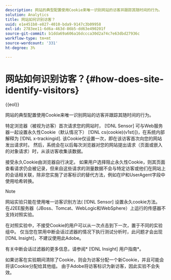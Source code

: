 ```yaml
---
description: 网站的典型配置使用Cookie来唯一识别网站的访客并跟踪其随时间的行为。
solution: Analytics
title: 网站如何识别访客？
uuid: e1e451b8-e827-4010-bda9-9147c3b09958
exl-id: 2783ee11-6d6a-463d-86b5-dd63e490201f
source-git-commit: b1dda69a606a16dccca30d2a74c7e63dbd27936c
workflow-type: tm+mt
source-wordcount: '331'
ht-degree: 3%

---
```


# 网站如何识别访客？{#how-does-site-identify-visitors}

{{eol}}

网站的典型配置使用Cookie来唯一识别网站的访客并跟踪其随时间的行为。

特定浏览器（被视为访客）首次请求您的网站时， [!DNL Sensor] 可与Web服务器一起设置永久性Cookie（默认情况下） [!DNL cs(cookie)(v1st)])，在系统内部解释为 [!DNL x-trackingid]. 该Cookie仅设置一次，即在该访客首次向您的网站发出请求时。 然后，系统会在以后每次浏览器对您的网站提出请求（页面或嵌入的对象请求）时，从该访客收集该数据。

接受永久Cookie由浏览器自行决定。 如果用户选择阻止永久性Cookie，则其页面查看请求仍会被记录，但来自这些请求的测量数据不会与特定访客或他们在网站上的会话相关联，除非您实施了访客标识的替代方法，例如在IP和UserAgent字段中使用哈希转换。

>[!NOTE]
>
>网站实验只能在使用唯一访客识别方法( [!DNL Sensor] 设置永久cookie方法。 在J2EE服务器（JBoss、Tomcat、WebLogic和WebSphere）上运行的传感器不支持对照实验。

在对照实验中，不接受Cookie的用户可以从一次点击到下一次，置于不同的实验组中。 仅当您在禁用中断会话过滤器的情况下执行测试分析时，此问题才会出现 [!DNL Insight]，不建议使用此Adobe。

有关中断会话过滤器的更多信息，请参阅* [!DNL Insight] 用户指南*。

如果访客在实验期间清除了Cookie，则会为访客分配一个新Cookie，并且可能会将该Cookie分配给其他组。 由于Adobe将访客标识为新访客，因此实验不会失效。
